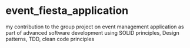 # event_fiesta_application
my contribution to the group project on event management application as part of advanced software development using SOLID principles, Design patterns, TDD, clean code principles
